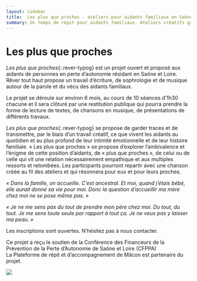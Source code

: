 ```yaml
---
layout: sidebar
title:  Les plus que proches - ateliers pour aidants familiaux en Saône et Loire et Mâcon.
summary: Un temps de répit pour aidants familiaux. Ateliers créatifs gratuits avec le soutien de la Conférence des Financeurs, qui offrent aux aidants un espace d'échange et les invitent à l'élaboration de leur vécu à travers des activités comme l'écriture, la composition de chansons, et la sophrologie.
---
```

# Les plus que proches

*Les plus que proches*{:.rever-typog} est un projet ouvert et proposé aux aidants de personnes en perte d’autonomie résidant en Saône et Loire. Rêver tout haut propose un travail d’écriture, de sophrologie et de musique autour de la parole et du vécu des aidants familiaux.

Le projet se déroule sur environ 6 mois, au cours de 10 séances d’1h30 chacune et il sera clôturé par une restitution publique qui pourra prendre la forme de lecture de textes, de chansons en musique, de présentations de différents travaux.

*Les plus que proches*{:.rever-typog} se propose de garder traces et de transmettre, par le biais d’un travail créatif, ce que vivent les aidants au quotidien et au plus profond de leur intimité émotionnelle et de leur histoire familiale. « Les plus que proches » se propose d’explorer l’ambivalence et l’énigme de cette position d’aidants, de « plus que proches », de celui ou de celle qui vit une relation nécessairement empathique et aux multiples ressorts et retombées. Les participants pourront repartir avec une chanson créée au fil des ateliers et qui résonnera pour eux et pour leurs proches. 

*« Dans la famille, on accueille. C’est ancestral. Et moi, quand j’étais bébé, elle aurait donné sa vie pour moi. Donc la question d’accueillir ma mère chez moi ne se pose même pas. »*

*« Je ne me sens pas du tout de prendre mon père chez moi. Du tout, du tout. Je me sens toute seule par rapport à tout ça. Je ne veux pas y laisser ma peau. »*


Les inscriptions sont ouvertes. N’hésitez pas à nous contacter. 

Ce projet a reçu le soutien de la Conférence des Financeurs de la Prévention de la Perte d’Autonomie de Saône et Loire (CFPPA)<br>La Plateforme de répit et d’accompagnement de Mâcon est partenaire du projet.
<div class="center-block" style="width: 20%"><img src="https://res.cloudinary.com/dnxcesebo/image/upload/v1564208427/logo-CPFFA_rv5bj5.jpg"></div>




